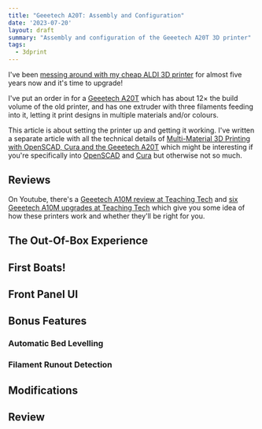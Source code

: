 ```yaml
---
title: "Geeetech A20T: Assembly and Configuration"
date: '2023-07-20'
layout: draft
summary: "Assembly and configuration of the Geeetech A20T 3D printer"
tags:
  - 3dprint
---
```


I've been [messing around with my cheap ALDI 3D printer](/art/aldi-coccoon-3d-printer/)
for almost five years now and it's time to upgrade!

I've put an order in for a
[Geeetech A20T](https://www.geeetech.com/geeetech-a20t-triple-color-mixing-filament-detector-breakingresuming-250x250x250mm-p-1108.html)
which has about 12× the build volume of the old printer,
and has one extruder with three filaments feeding into it, letting
it print designs in multiple materials and/or colours.

This article is about setting the printer up and getting it working.
I've written a separate article with all the technical details of
[Multi-Material 3D Printing with OpenSCAD, Cura and the Geeetech A20T](/art/multi-material-3d-printing-openscad-cura-geeetech/)
which might be interesting if you're specifically into
[OpenSCAD](https://openscad.org/) and
[Cura](https://ultimaker.com/software/ultimaker-cura/)
but otherwise not so much.

## Reviews

On Youtube, there's a
[Geeetech A10M review at Teaching Tech](https://www.youtube.com/watch?v=AbZhNvMM4Os)
and [six Geeetech A10M upgrades at Teaching Tech](https://www.youtube.com/watch?v=8o--HmfZ57I)
which give you some idea of how these printers work and whether
they'll be right for you.

## The Out-Of-Box Experience

## First Boats!

## Front Panel UI

## Bonus Features

### Automatic Bed Levelling

### Filament Runout Detection

## Modifications

## Review

